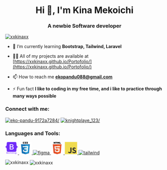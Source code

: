 <h1 align="center">Hi 👋, I'm Kina Mekoichi</h1>
<h3 align="center">A newbie Software developer</h3>

<p align="left"> <a href="https://github.com/ryo-ma/github-profile-trophy"><img src="https://github-profile-trophy.vercel.app/?username=xxkinaxx" alt="xxkinaxx" /></a> </p>

- 🌱 I’m currently learning **Bootstrap, Tailwind, Laravel**

- 👨‍💻 All of my projects are available at [https://xxkinaxx.github.io/Portofolio/](https://xxkinaxx.github.io/Portofolio/)

- 📫 How to reach me **ekopandu088@gmail.com**

- ⚡ Fun fact **I like to coding in my free time, and i like to practice through many ways possible**

<h3 align="left">Connect with me:</h3>
<p align="left">
<a href="https://linkedin.com/in/eko-pandu-9172a7284/" target="blank"><img align="center" src="https://raw.githubusercontent.com/rahuldkjain/github-profile-readme-generator/master/src/images/icons/Social/linked-in-alt.svg" alt="eko-pandu-9172a7284/" height="30" width="40" /></a>
<a href="https://instagram.com/knightplaye_123/" target="blank"><img align="center" src="https://raw.githubusercontent.com/rahuldkjain/github-profile-readme-generator/master/src/images/icons/Social/instagram.svg" alt="knightplaye_123/" height="30" width="40" /></a>
</p>

<h3 align="left">Languages and Tools:</h3>
<p align="left"> <a href="https://getbootstrap.com" target="_blank" rel="noreferrer"> <img src="https://raw.githubusercontent.com/devicons/devicon/master/icons/bootstrap/bootstrap-plain-wordmark.svg" alt="bootstrap" width="40" height="40"/> </a> <a href="https://www.w3schools.com/css/" target="_blank" rel="noreferrer"> <img src="https://raw.githubusercontent.com/devicons/devicon/master/icons/css3/css3-original-wordmark.svg" alt="css3" width="40" height="40"/> </a> <a href="https://www.figma.com/" target="_blank" rel="noreferrer"> <img src="https://www.vectorlogo.zone/logos/figma/figma-icon.svg" alt="figma" width="40" height="40"/> </a> <a href="https://www.w3.org/html/" target="_blank" rel="noreferrer"> <img src="https://raw.githubusercontent.com/devicons/devicon/master/icons/html5/html5-original-wordmark.svg" alt="html5" width="40" height="40"/> </a> <a href="https://developer.mozilla.org/en-US/docs/Web/JavaScript" target="_blank" rel="noreferrer"> <img src="https://raw.githubusercontent.com/devicons/devicon/master/icons/javascript/javascript-original.svg" alt="javascript" width="40" height="40"/> </a> <a href="https://tailwindcss.com/" target="_blank" rel="noreferrer"> <img src="https://www.vectorlogo.zone/logos/tailwindcss/tailwindcss-icon.svg" alt="tailwind" width="40" height="40"/> </a> </p>

<p><img align="left" src="https://github-readme-stats.vercel.app/api/top-langs?username=xxkinaxx&show_icons=true&locale=en&layout=compact" alt="xxkinaxx" /></p>

<p>&nbsp;<img align="center" src="https://github-readme-stats.vercel.app/api?username=xxkinaxx&show_icons=true&locale=en" alt="xxkinaxx" /></p>

